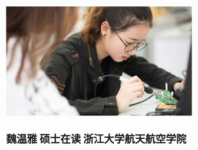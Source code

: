 <!-- <table border="0">
  <tr>
    <td width="75%">
      <h1>魏温雅</h1>
      <p><b>硕士在读</b></p>
      <p><b>浙江大学航天航空学院</b></p>
      <p><b>邮箱：vivian_wwy@zju.edu.cn</b></p>
    </td>
    <td width="50%">
      <img src="/p1.jpg" width="100%"> 
    </td>
  </tr>
</table> -->


![avatar](/vivian.jpg)
# 魏温雅 硕士在读 浙江大学航天航空学院
